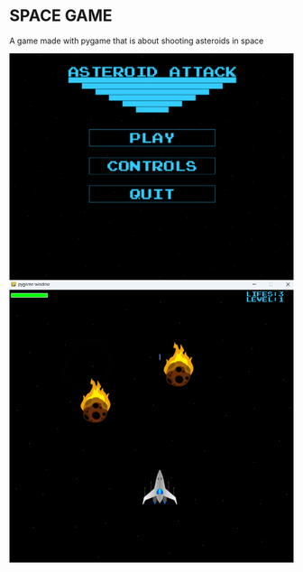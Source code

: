 # SPACE GAME

A game made with pygame that is about shooting asteroids in space

![](https://raw.githubusercontent.com/stitas/spaceGame/refs/heads/main/preview_images/img0.png)
![](https://raw.githubusercontent.com/stitas/spaceGame/refs/heads/main/preview_images/img1.png)
